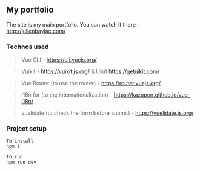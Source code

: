 ## My portfolio
The site is my main portfolio. You can watch it there : http://julienbaylac.com/

### Technos used
> Vue CLI - https://cli.vuejs.org/

> Vuikit - https://vuikit.js.org/ & Uikit https://getuikit.com/

> Vue Router (to use the router) - https://router.vuejs.org/

> i18n for (to the internationalization) - https://kazupon.github.io/vue-i18n/

> vuelidate (to check the form before submit) - https://vuelidate.js.org/


### Project setup
```
To install
npm i

To run
npm run dev
```

